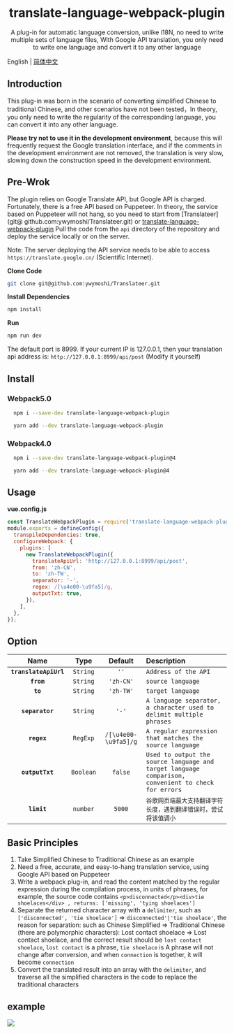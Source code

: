 <h1 align="center">translate-language-webpack-plugin</h1>

<p align="center">A plug-in for automatic language conversion, unlike i18N, no need to write multiple sets of language files, With Google API translation, you only need to write one language and convert it to any other language</p>

English | [简体中文](./README.zh-CN.md)

## Introduction
This plug-in was born in the scenario of converting simplified Chinese to traditional Chinese, and other scenarios have not been tested，In theory, you only need to write the regularity of the corresponding language, you can convert it into any other language.

**Please try not to use it in the development environment**, because this will frequently request the Google translation interface, and if the comments in the development environment are not removed, the translation is very slow, slowing down the construction speed in the development environment.
## Pre-Wrok

The plugin relies on Google Translate API, but Google API is charged. Fortunately, there is a free API based on Puppeteer. In theory, the service based on Puppeteer will not hang, so you need to start from [Translateer](git@ github.com:ywymoshi/Translateer.git) or [translate-language-webpack-plugin](git@github.com:ywymoshi/translate-language-webpack-plugin.git) Pull the code from the `api` directory of the repository and deploy the service locally or on the server.

Note: The server deploying the API service needs to be able to access `https://translate.google.cn/` (Scientific Internet).

**Clone Code**

```bash
git clone git@github.com:ywymoshi/Translateer.git
```

**Install Dependencies**

```bash
npm install
```

**Run**

```bash
npm run dev
```
The default port is 8999. If your current IP is 127.0.0.1, then your translation api address is: `http://127.0.0.1:8999/api/post` (Modify it yourself)
## Install

### Webpack5.0

```bash
  npm i --save-dev translate-language-webpack-plugin
```

```bash
  yarn add --dev translate-language-webpack-plugin
```

### Webpack4.0

```bash
  npm i --save-dev translate-language-webpack-plugin@4
```

```bash
  yarn add --dev translate-language-webpack-plugin@4
```

## Usage

**vue.config.js**

```javascript
const TranslateWebpackPlugin = require('translate-language-webpack-plugin');
module.exports = defineConfig({
  transpileDependencies: true,
  configureWebpack: {
    plugins: [
      new TranslateWebpackPlugin({
        translateApiUrl: 'http://127.0.0.1:8999/api/post',
        from: 'zh-CN',
        to: 'zh-TW',
        separator: '-',
        regex: /[\u4e00-\u9fa5]/g,
        outputTxt: true,
      }),
    ],
  },
});
```

## Option

|Name|Type|Default|Description|
|:--:|:--:|:------:|:----------|
|**`translateApiUrl`**|`String`|`''`|`Address of the API`|
|**`from`**|`String`|`'zh-CN'`|`source language`|
|**`to`**|`String`|`'zh-TW'`|`target language`|`internally`|
|**`separator`**|`String`|`'-'`|`A language separator, a character used to delimit multiple phrases`|
|**`regex`**|`RegExp`|`/[\u4e00-\u9fa5]/g`|`A regular expression that matches the source language`|
|**`outputTxt`**|`Boolean`|`false`|`Used to output the source language and target language comparison, convenient to check for errors`|
|**`limit`**|`number`|`5000`|`谷歌网页端最大支持翻译字符长度，遇到翻译错误时，尝试将该值调小`|

## Basic Principles

1. Take Simplified Chinese to Traditional Chinese as an example
2. Need a free, accurate, and easy-to-hang translation service, using Google API based on Puppeteer
3. Write a webpack plug-in, and read the content matched by the regular expression during the compilation process, in units of phrases, for example, the source code contains `<p>disconnected</p><div>tie shoelaces</div> , returns: ['missing', 'tying shoelaces']`
4. Separate the returned character array with a `delimiter`, such as `['disconnected', 'tie shoelace']` => `disconnected'|'tie shoelace'`, the reason for separation: such as Chinese Simplified => Traditional Chinese (there are polymorphic characters): Lost contact shoelace => Lost contact shoelace, and the correct result should be `lost contact shoelace`, `lost contact` is a phrase, `tie shoelace` is A phrase will not change after conversion, and when `connection` is together, it will become `connection`
5. Convert the translated result into an array with the `delimiter`, and traverse all the simplified characters in the code to replace the traditional characters

## example

![](https://s2.loli.net/2022/02/21/ah9qt4jIrwbSu7J.png)

